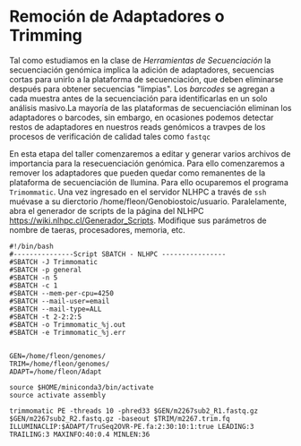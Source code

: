 # Remoción de Adaptadores o Trimming

Tal como estudiamos en la clase de *Herramientas de Secuenciación* la secuenciación genómica implica la adición de adaptadores, secuencias cortas para unirlo a la plataforma de secuenciación, que deben eliminarse después para obtener secuencias "limpias". Los *barcodes* se agregan a cada muestra antes de la secuenciación para identificarlas en un solo análisis masivo.La mayoría de las plataformas de secuenciación eliminan los adaptadores o barcodes, sin embargo, en ocasiones podemos detectar restos de adaptadores en nuestros reads genómicos a travpes de los procesos de verificación de calidad tales como  ```fastqc```

En esta etapa del taller comenzaremos a editar y generar varios archivos de importancia para la resecuenciación genómica. Para ello comenzaremos a remover los adaptadores que pueden quedar como remanentes de la plataforma de secuenciación de Ilumina. Para ello ocuparemos el programa ```Trimommatic```. Una vez ingresado en el servidor NLHPC a través de ```ssh``` muévase a su dierctorio /home/fleon/Genobiostoic/usuario. Paralelamente, abra el generador de scripts de la página del NLHPC https://wiki.nlhpc.cl/Generador_Scripts. Modifique sus parámetros de nombre de taeras, procesadores, memoria, etc.

```
#!/bin/bash
#---------------Script SBATCH - NLHPC ----------------
#SBATCH -J Trimmomatic
#SBATCH -p general
#SBATCH -n 5
#SBATCH -c 1
#SBATCH --mem-per-cpu=4250
#SBATCH --mail-user=email
#SBATCH --mail-type=ALL
#SBATCH -t 2-2:2:5
#SBATCH -o Trimmomatic_%j.out
#SBATCH -e Trimmomatic_%j.err


GEN=/home/fleon/genomes/
TRIM=/home/fleon/genomes/
ADAPT=/home/fleon/Adapt

source $HOME/miniconda3/bin/activate
source activate assembly   

trimmomatic PE -threads 10 -phred33 $GEN/m2267sub2_R1.fastq.gz $GEN/m2267sub2_R2.fastq.gz -baseout $TRIM/m2267.trim.fq ILLUMINACLIP:$ADAPT/TruSeq2OVR-PE.fa:2:30:10:1:true LEADING:3 TRAILING:3 MAXINFO:40:0.4 MINLEN:36

```
